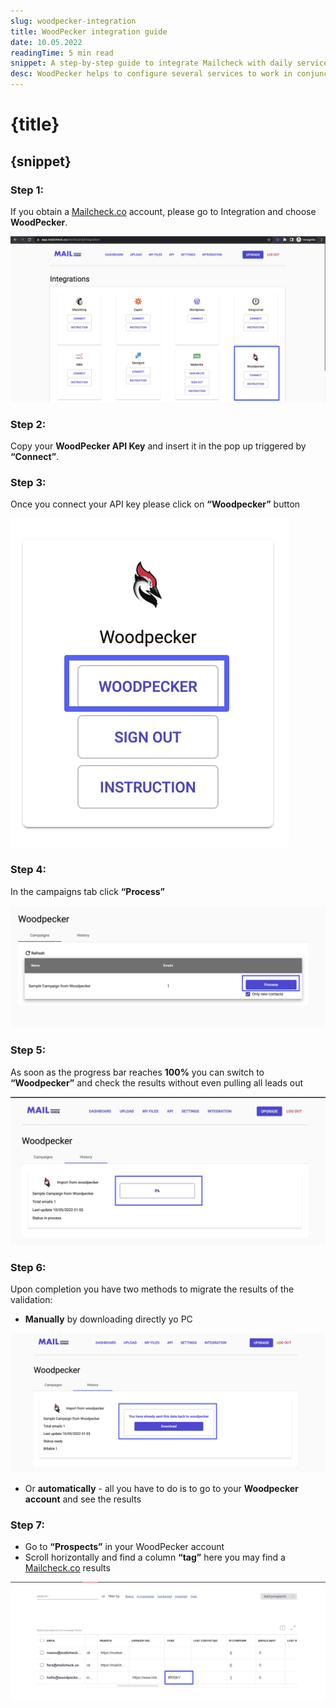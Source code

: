 ```yaml
---
slug: woodpecker-integration
title: WoodPecker integration guide
date: 10.05.2022
readingTime: 5 min read
snippet: A step-by-step guide to integrate Mailcheck with daily services using WoodPecker
desc: WoodPecker helps to configure several services to work in conjunction with Mailcheck.
---
```


# **{title}**

## {snippet}

### Step 1:

If you obtain a [Mailcheck.co](https://mailcheck.co/) account, please go to Integration and choose **WoodPecker**.

![choose WoodPecker](./step-1.jpg)

### Step 2:

Copy your **WoodPecker API Key** and insert it in the pop up triggered by **“Connect”**.

### Step 3:

Once you connect your API key please click on **“Woodpecker”** button

![Woodpecker button](./step-3.jpg)

### Step 4:

In the campaigns tab click **“Process”**

![Process on campaigns](./step-4.jpg)

### Step 5:

As soon as the progress bar reaches **100%** you can switch to **“Woodpecker”** and check the results without even pulling all leads out

![choose google account](./step-5.jpg)

### Step 6:

Upon completion you have two methods to migrate the results of the validation:

- **Manually** by downloading directly yo PC

![choose a spreadsheet you require for the validation](./step-6.jpg)

- Or **automatically** - all you have to do is to go to your **Woodpecker account** and see the results

### Step 7:

- Go to **“Prospects”** in your WoodPecker account
- Scroll horizontally and find a column **“tag”** here you may find a [Mailcheck.co](https://mailcheck.co/) results

![test your zap trigger](./step-7.jpg)
